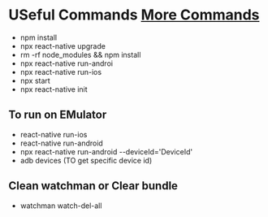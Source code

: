 # USeful Commands [More Commands](https://github.com/react-native-community/cli/blob/main/docs/commands.md)

- npm install
- npx react-native upgrade
- rm -rf node_modules && npm install
- npx react-native run-androi
- npx react-native run-ios
- npx start
- npx react-native init

## To run on EMulator

- react-native run-ios
- react-native run-android
- npx react-native run-android --deviceId='DeviceId'
- adb devices (TO get specific device id)

## Clean watchman or Clear bundle

- watchman watch-del-all

